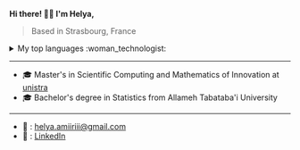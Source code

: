 **Hi there! :raising_hand_woman: I'm Helya,**

>  Based in Strasbourg, France


<details>
<summary>My top languages :woman_technologist: </summary>

| Rank | Languages |
|-----:|-----------|
|     1| Python    |
|     2| C++       |
|     3| SQL       |

</details>

---


- 🎓 Master's in Scientific Computing and Mathematics of Innovation at [unistra](https://mathinfo.unistra.fr/formations/master/master-mathematiques-et-applications/parcours-calcul-scientifique-et-mathematiques-de-linnovation-csmi-PR438-18099)
- 🎓 Bachelor's degree in Statistics from Allameh Tabataba'i University

---
- 📧 : helya.amiiriii@gmail.com
- 💼 : [LinkedIn](https://www.linkedin.com/in/helya-amiri)
